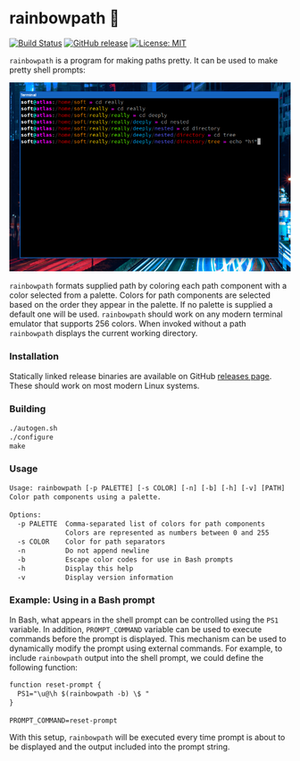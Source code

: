 # rainbowpath 🌈

[![Build Status](https://api.travis-ci.org/Soft/rainbowpath.svg?branch=master)](https://travis-ci.org/Soft/rainbowpath)
[![GitHub release](https://img.shields.io/github/release/Soft/rainbowpath.svg)](https://github.com/Soft/rainbowpath/releases)
[![License: MIT](https://img.shields.io/badge/License-MIT-yellow.svg)](https://opensource.org/licenses/MIT)

`rainbowpath` is a program for making paths pretty. It can be used to make pretty
shell prompts:

<img src="https://raw.githubusercontent.com/Soft/rainbowpath/master/extra/screenshot.png">

`rainbowpath` formats supplied path by coloring each path component with a color
selected from a palette. Colors for path components are selected based on the
order they appear in the palette. If no palette is supplied a default one will
be used. `rainbowpath` should work on any modern terminal emulator that supports
256 colors. When invoked without a path `rainbowpath` displays the current
working directory.

### Installation

Statically linked release binaries are available on GitHub [releases
page](https://github.com/Soft/rainbowpath/releases). These should work on most
modern Linux systems.

### Building

```shell
./autogen.sh
./configure
make
```

### Usage

```
Usage: rainbowpath [-p PALETTE] [-s COLOR] [-n] [-b] [-h] [-v] [PATH]
Color path components using a palette.

Options:
  -p PALETTE  Comma-separated list of colors for path components
              Colors are represented as numbers between 0 and 255
  -s COLOR    Color for path separators
  -n          Do not append newline
  -b          Escape color codes for use in Bash prompts
  -h          Display this help
  -v          Display version information
```

### Example: Using in a Bash prompt

In Bash, what appears in the shell prompt can be controlled using the `PS1`
variable. In addition, `PROMPT_COMMAND` variable can be used to execute commands
before the prompt is displayed. This mechanism can be used to dynamically modify
the prompt using external commands. For example, to include `rainbowpath` output
into the shell prompt, we could define the following function:

```shell
function reset-prompt {
  PS1="\u@\h $(rainbowpath -b) \$ "
}

PROMPT_COMMAND=reset-prompt
```

With this setup, `rainbowpath` will be executed every time prompt is about to be
displayed and the output included into the prompt string.


